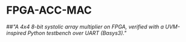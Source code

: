 # FPGA-ACC-MAC
##*"A 4x4 8-bit systolic array multiplier on FPGA, verified with a UVM-inspired Python testbench over UART (Basys3)."*
